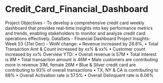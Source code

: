 # Credit_Card_Financial_Dashboard
Project Objectives - 
To develop a comprehensive credit 
card weekly dashboard that 
provides real-time insights into key 
performance metrics and trends, 
enabling stakeholders to monitor 
and analyze credit card operations 
effectively.
DataSets - 
Financial Dashboard
Project Insights- Week 53 (31st Dec) -
 WoW change: 
• Revenue increased by 28.8%, 
• Total Transaction Amt & Count increased by xx% & xx%
 • Customer count increased by xx%
 Overview YTD:
 • Overall revenue is 57M
 • Total interest is 8M
 • Total transaction amount is 46M
 • Male customers are contributing more in revenue 31M, female 26M
 • Blue & Silver credit card are contributing to 93% of overall 
transactions
 • TX, NY & CA is contributing to 68%
 • Overall Activation rate is 57.5%
 • Overall Delinquent rate is 6.06%
